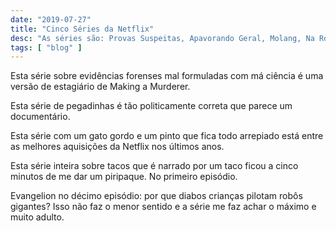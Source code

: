 ```yaml
---
date: "2019-07-27"
title: "Cinco Séries da Netflix"
desc: "As séries são: Provas Suspeitas, Apavorando Geral, Molang, Na Rota do Taco e Neon Genesis Evangelion."
tags: [ "blog" ]
---
```

Esta série sobre evidências forenses mal formuladas com má ciência é uma versão de estagiário de Making a Murderer.

Esta série de pegadinhas é tão politicamente correta que parece um documentário.

Esta série com um gato gordo e um pinto que fica todo arrepiado está entre as melhores aquisições da Netflix nos últimos anos.

Esta série inteira sobre tacos que é narrado por um taco ficou a cinco minutos de me dar um piripaque. No primeiro episódio.

Evangelion no décimo episódio: por que diabos crianças pilotam robôs gigantes? Isso não faz o menor sentido e a série me faz achar o máximo e muito adulto.
